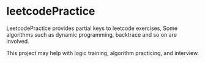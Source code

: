 # leetcodePractice

LeetcodePractice provides partial keys to leetcode exercises, 
Some algorithms such as dynamic programming, backtrace and so on are involved.

This project may help with logic training, algorithm practicing, and interview.
